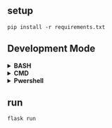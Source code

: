 ## setup
`pip install -r requirements.txt`  

## Development Mode  
<details>
  <summary><b>BASH</b></summary>
  export FLASK_ENV=development
</details>
<details>
  <summary><b>CMD</b></summary>
  set FLASK_ENV=development
</details>
<details>
  <summary><b>Pwershell</b></summary>
  $env:FLASK_ENV = "development"
</details>

## run
`flask run`